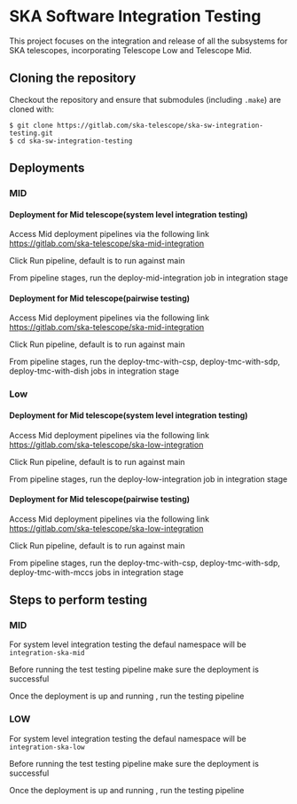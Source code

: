 # SKA Software Integration Testing
 
This project focuses on the integration and release of all the subsystems for SKA telescopes, incorporating Telescope Low and Telescope Mid.

## Cloning the repository
Checkout the repository and ensure that submodules (including `.make`) are cloned with:
```
$ git clone https://gitlab.com/ska-telescope/ska-sw-integration-testing.git
$ cd ska-sw-integration-testing
```

## Deployments
### MID
#### Deployment for Mid telescope(system level integration testing)

Access Mid deployment pipelines via the following link https://gitlab.com/ska-telescope/ska-mid-integration

Click Run pipeline, default is to run against main

From pipeline stages, run the deploy-mid-integration job in integration stage


#### Deployment for Mid telescope(pairwise testing)

Access Mid deployment pipelines via the following link https://gitlab.com/ska-telescope/ska-mid-integration

Click Run pipeline, default is to run against main

From pipeline stages, run the deploy-tmc-with-csp, deploy-tmc-with-sdp, deploy-tmc-with-dish jobs in integration stage 

### Low

#### Deployment for Mid telescope(system level integration testing)

Access Mid deployment pipelines via the following link https://gitlab.com/ska-telescope/ska-low-integration

Click Run pipeline, default is to run against main

From pipeline stages, run the deploy-low-integration job in integration stage

#### Deployment for Mid telescope(pairwise testing)

Access Mid deployment pipelines via the following link https://gitlab.com/ska-telescope/ska-low-integration

Click Run pipeline, default is to run against main

From pipeline stages, run the deploy-tmc-with-csp, deploy-tmc-with-sdp, deploy-tmc-with-mccs jobs in integration stage 

## Steps to perform testing

### MID

For system level integration testing the defaul namespace will be `integration-ska-mid`

Before running the test testing pipeline make sure the deployment is successful 

Once the deployment is up and running , run the testing pipeline 

### LOW

For system level integration testing the defaul namespace will be `integration-ska-low`

Before running the test testing pipeline make sure the deployment is successful 

Once the deployment is up and running , run the testing pipeline